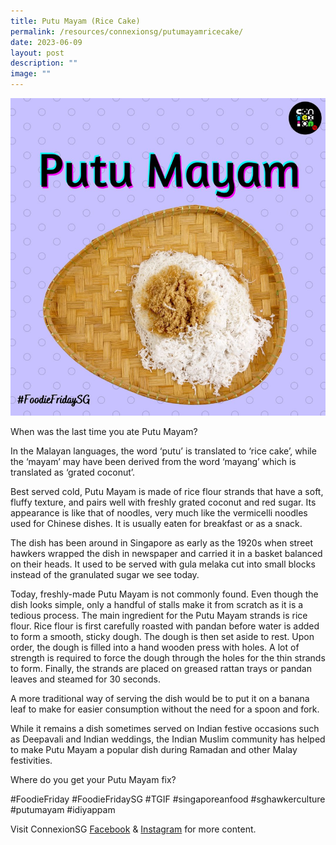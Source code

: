 ```yaml
---
title: Putu Mayam (Rice Cake)
permalink: /resources/connexionsg/putumayamricecake/
date: 2023-06-09
layout: post
description: ""
image: ""
---
```

![](/images/connexionsg/2023/putumayam.PNG)

When was the last time you ate Putu Mayam?

In the Malayan languages, the word ‘putu’ is translated to ‘rice cake’, while the ‘mayam’ may have been derived from the word ‘mayang’ which is translated as ‘grated coconut’.

Best served cold, Putu Mayam is made of rice flour strands that have a soft, fluffy texture, and pairs well with freshly grated coconut and red sugar. Its appearance is like that of noodles, very much like the vermicelli noodles used for Chinese dishes. It is usually eaten for breakfast or as a snack.

The dish has been around in Singapore as early as the 1920s when street hawkers wrapped the dish in newspaper and carried it in a basket balanced on their heads. It used to be served with gula melaka cut into small blocks instead of the granulated sugar we see today.

Today, freshly-made Putu Mayam is not commonly found. Even though the dish looks simple, only a handful of stalls make it from scratch as it is a tedious process. The main ingredient for the Putu Mayam strands is rice flour. Rice flour is first carefully roasted with pandan before water is added to form a smooth, sticky dough. The dough is then set aside to rest. Upon order, the dough is filled into a hand wooden press with holes. A lot of strength is required to force the dough through the holes for the thin strands to form. Finally, the strands are placed on greased rattan trays or pandan leaves and steamed for 30 seconds.

A more traditional way of serving the dish would be to put it on a banana leaf to make for easier consumption without the need for a spoon and fork.

While it remains a dish sometimes served on Indian festive occasions such as Deepavali and Indian weddings, the Indian Muslim community has helped to make Putu Mayam a popular dish during Ramadan and other Malay festivities.

Where do you get your Putu Mayam fix?

#FoodieFriday #FoodieFridaySG #TGIF #singaporeanfood #sghawkerculture #putumayam #idiyappam

Visit ConnexionSG <a target="_blank" href="https://www.facebook.com/ConnexionSG">Facebook</a> &amp; <a target="_blank" href="https://www.instagram.com/connexionsg/">Instagram</a> for more content.
